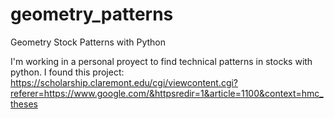 # geometry_patterns
Geometry Stock Patterns with Python

I'm working in a personal proyect to find technical patterns in stocks with python.
I found this project: https://scholarship.claremont.edu/cgi/viewcontent.cgi?referer=https://www.google.com/&httpsredir=1&article=1100&context=hmc_theses

